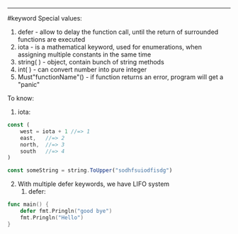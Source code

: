 ***
#keyword
Special values:
1. defer - allow to delay the function call, until the return of surrounded functions are executed
2. iota - is a mathematical keyword, used for enumerations, when assigning multiple constants in the same time
3. string( ) - object, contain bunch of string methods 
4. int( ) - can convert number into pure integer 
5. Must"functionName"() - if function returns an error, program will get a "panic"

To know:
1. iota:
```ts
const (
	west = iota + 1 //=> 1  
	east,   //=> 2
	north,  //=> 3
	south   //=> 4
)

const someString = string.ToUpper("sodhfsuiodfisdg")
```
2. With multiple defer keywords, we have LIFO system
	1. defer: 
```go 
func main() {
	defer fmt.Pringln("good bye")
	fmt.Pringln("Hello")
}
```